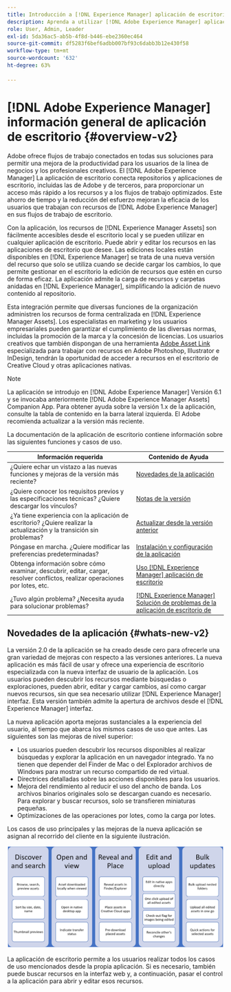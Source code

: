 ```yaml
---
title: Introducción a [!DNL Experience Manager] aplicación de escritorio
description: Aprenda a utilizar [!DNL Adobe Experience Manager] aplicación de escritorio para optimizar los flujos de trabajo de administración de recursos para los usuarios creativos al utilizar [!DNL Adobe Experience Manager Assets] directamente desde su escritorio.
role: User, Admin, Leader
exl-id: 5da36ac5-ab5b-4f8d-b446-ebe2360ec464
source-git-commit: df5283f6bef6adbb007bf93c6dabb3b12e430f58
workflow-type: tm+mt
source-wordcount: '632'
ht-degree: 63%

---
```


# [!DNL Adobe Experience Manager] información general de aplicación de escritorio {#overview-v2}

Adobe ofrece flujos de trabajo conectados en todas sus soluciones para permitir una mejora de la productividad para los usuarios de la línea de negocios y los profesionales creativos. El [!DNL Adobe Experience Manager] La aplicación de escritorio conecta repositorios y aplicaciones de escritorio, incluidas las de Adobe y de terceros, para proporcionar un acceso más rápido a los recursos y a los flujos de trabajo optimizados. Este ahorro de tiempo y la reducción del esfuerzo mejoran la eficacia de los usuarios que trabajan con recursos de [!DNL Adobe Experience Manager] en sus flujos de trabajo de escritorio.

Con la aplicación, los recursos de [!DNL Experience Manager Assets] son fácilmente accesibles desde el escritorio local y se pueden utilizar en cualquier aplicación de escritorio. Puede abrir y editar los recursos en las aplicaciones de escritorio que desee. Las ediciones locales están disponibles en [!DNL Experience Manager] se trata de una nueva versión del recurso que solo se utiliza cuando se decide cargar los cambios, lo que permite gestionar en el escritorio la edición de recursos que estén en curso de forma eficaz. La aplicación admite la carga de recursos y carpetas anidadas en [!DNL Experience Manager], simplificando la adición de nuevo contenido al repositorio.

Esta integración permite que diversas funciones de la organización administren los recursos de forma centralizada en [!DNL Experience Manager Assets]. Los especialistas en marketing y los usuarios empresariales pueden garantizar el cumplimiento de las diversas normas, incluidas la promoción de la marca y la concesión de licencias. Los usuarios creativos que también dispongan de una herramienta [Adobe Asset Link](https://www.adobe.com/es/marketing/experience-manager-assets/adobe-asset-link.html) especializada para trabajar con recursos en Adobe Photoshop, Illustrator e InDesign, tendrán la oportunidad de acceder a recursos en el escritorio de Creative Cloud y otras aplicaciones nativas.

>[!NOTE]
>
>La aplicación se introdujo en [!DNL Adobe Experience Manager] Versión 6.1 y se invocaba anteriormente [!DNL Adobe Experience Manager Assets] Companion App. Para obtener ayuda sobre la versión 1.x de la aplicación, consulte la tabla de contenido en la barra lateral izquierda. El Adobe recomienda actualizar a la versión más reciente.

La documentación de la aplicación de escritorio contiene información sobre las siguientes funciones y casos de uso.

| Información requerida | Contenido de Ayuda |
|--- |--- |
| ¿Quiere echar un vistazo a las nuevas funciones y mejoras de la versión más reciente? | [Novedades de la aplicación](#whats-new-v2) |
| ¿Quiere conocer los requisitos previos y las especificaciones técnicas? ¿Quiere descargar los vínculos? | [Notas de la versión](release-notes.md) |
| ¿Ya tiene experiencia con la aplicación de escritorio? ¿Quiere realizar la actualización y la transición sin problemas? | [Actualizar desde la versión anterior](install-upgrade.md#upgrade-from-previous-version) |
| Póngase en marcha. ¿Quiere modificar las preferencias predeterminadas? | [Instalación y configuración de la aplicación](install-upgrade.md) |
| Obtenga información sobre cómo examinar, descubrir, editar, cargar, resolver conflictos, realizar operaciones por lotes, etc. | [Uso [!DNL Experience Manager] aplicación de escritorio](using.md) |
| ¿Tuvo algún problema? ¿Necesita ayuda para solucionar problemas? | [ [!DNL Experience Manager] Solución de problemas de la aplicación de escritorio de ](troubleshoot.md) |

## Novedades de la aplicación {#whats-new-v2}

La versión 2.0 de la aplicación se ha creado desde cero para ofrecerle una gran variedad de mejoras con respecto a las versiones anteriores. La nueva aplicación es más fácil de usar y ofrece una experiencia de escritorio especializada con la nueva interfaz de usuario de la aplicación. Los usuarios pueden descubrir los recursos mediante búsquedas o exploraciones, pueden abrir, editar y cargar cambios, así como cargar nuevos recursos, sin que sea necesario utilizar [!DNL Experience Manager] interfaz. Esta versión también admite la apertura de archivos desde el [!DNL Experience Manager] interfaz.

La nueva aplicación aporta mejoras sustanciales a la experiencia del usuario, al tiempo que abarca los mismos casos de uso que antes. Las siguientes son las mejoras de nivel superior:

* Los usuarios pueden descubrir los recursos disponibles al realizar búsquedas y explorar la aplicación en un navegador integrado. Ya no tienen que depender del Finder de Mac o del Explorador archivos de Windows para mostrar un recurso compartido de red virtual.
* Directrices detalladas sobre las acciones disponibles para los usuarios.
* Mejora del rendimiento al reducir el uso del ancho de banda. Los archivos binarios originales solo se descargan cuando es necesario. Para explorar y buscar recursos, solo se transfieren miniaturas pequeñas.
* Optimizaciones de las operaciones por lotes, como la carga por lotes.

Los casos de uso principales y las mejoras de la nueva aplicación se asignan al recorrido del cliente en la siguiente ilustración.

![[!DNL Experience Manager]Novedades de la aplicación de escritorio de ](assets/aem_desktop_app_usecases_v2.png)

La aplicación de escritorio permite a los usuarios realizar todos los casos de uso mencionados desde la propia aplicación. Si es necesario, también puede buscar recursos en la interfaz web y, a continuación, pasar el control a la aplicación para abrir y editar esos recursos.

